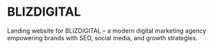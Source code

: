 
# BLIZDIGITAL

Landing website for BLIZDIGITAL – a modern digital marketing agency empowering brands with SEO, social media, and growth strategies.

